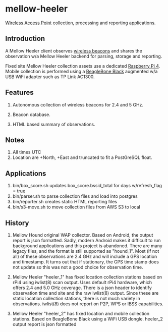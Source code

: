 mellow-heeler
=============

[Wireless Access Point](https://en.wikipedia.org/wiki/Wireless_access_point) collection, processing and reporting applications.

## Introduction
A Mellow Heeler client observes [wireless beacons](https://en.wikipedia.org/wiki/Beacon_frame) and shares the observation w/a Mellow Heeler backend for parsing, storage and reporting.

Fixed site Mellow Heeler collection assets use a dedicated [Raspberry Pi 4](https://www.raspberrypi.org/).  Mobile collection is performed using a [BeagleBone Black](https://www.beagleboard.org/boards/beaglebone-black) augmented w/a USB WiFi adapter such as TP Link AC1300.

## Features
1. Autonomous collection of wireless beacons for 2.4 and 5 GHz.  

2. Beacon database.

3. HTML based summary of observations.

## Notes
1.  All times UTC
1.  Location are +North, +East and truncated to fit a PostGreSQL float.

## Applications
1.  bin/box_score.sh updates box_score.bssid_total for days w/refresh_flag = true
1.  bin/parser.sh to parse collection files and load into postgres
1.  bin/reporter.sh creates static HTML reporting files
1.  bin/s3-move.sh to move collection files from AWS S3 to local 
 
## History
1. Mellow Hound original WAP collector.  Based on Android, the output report is json formatted.  Sadly, modern Android makes it difficult to run background applications and this project is abandoned.  There are many legacy files, and the format is still supported as "hound_1".  Most (if not all) of these observations are 2.4 GHz and will include a GPS location and timestamp.  It turns out that if stationary, the GPS time stamp does not update so this was not a good choice for observation time.

2. Mellow Heeler "heeler_1" has fixed location collection stations based on rPi4 using iwlist(8) scan output.  Uses default rPi4 hardware, which offers 2.4 and 5.0 GHz coverage.  There is a json header to identify observation time and site and the raw iwlist(8) output.  Since these are static location collection stations, there is not much variety in observations.  iwlist(8) does not report on P2P, WPS or IBSS capabilities.

3. Mellow Heeler "heeler_2" has fixed location and mobile collection stations.  Based on BeagleBone Black using a WiFi USB dongle.
   heeler_2 output report is json formatted  
